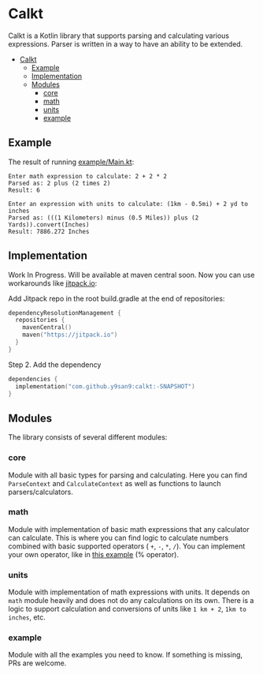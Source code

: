# Calkt

Calkt is a Kotlin library that supports parsing and calculating
various expressions. Parser is written in a way to have an ability
to be extended.

<!-- TOC -->
* [Calkt](#calkt)
  * [Example](#example)
  * [Implementation](#implementation)
  * [Modules](#modules)
    * [core](#core)
    * [math](#math)
    * [units](#units)
    * [example](#example-1)
<!-- TOC -->

## Example

The result of running [example/Main.kt](example/src/main/kotlin/Main.kt):

```text
Enter math expression to calculate: 2 + 2 * 2
Parsed as: 2 plus (2 times 2)
Result: 6

Enter an expression with units to calculate: (1km - 0.5mi) + 2 yd to inches
Parsed as: (((1 Kilometers) minus (0.5 Miles)) plus (2 Yards)).convert(Inches)
Result: 7886.272 Inches
```

## Implementation

Work In Progress. Will be available at maven central soon.
Now you can use workarounds like [jitpack.io](https://jitpack.io/#y9san9/calkt/-SNAPSHOT):

Add Jitpack repo in the root build.gradle at the end of repositories:

```kotlin
dependencyResolutionManagement {
  repositories {
    mavenCentral()
    maven("https://jitpack.io")
  }
}
```

Step 2. Add the dependency
```kotlin
dependencies {
  implementation("com.github.y9san9:calkt:-SNAPSHOT")
}
```

## Modules

The library consists of several different modules:

### core

Module with all basic types for parsing and calculating. Here
you can find `ParseContext` and `CalculateContext` as well as
functions to launch parsers/calculators.

### math

Module with implementation of basic math expressions that any
calculator can calculate. This is where you can find logic to
calculate numbers combined with basic supported operators (
`+`, `-`, `*`, `/`). You can implement your own operator, like 
in [this example](example/src/main/kotlin/operator/ModOperator.kt) (% operator).

### units

Module with implementation of math expressions with units. It
depends on `math` module heavily and does not do any calculations
on its own. There is a logic to support calculation and 
conversions of units like `1 km + 2`, `1km to inches`, etc.

### example

Module with all the examples you need to know. If something is missing,
PRs are welcome.
